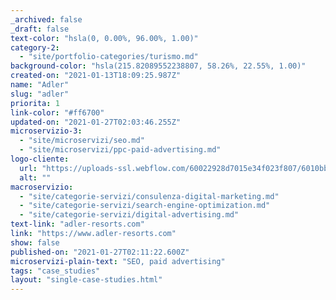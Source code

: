 ```yaml
---
_archived: false
_draft: false
text-color: "hsla(0, 0.00%, 96.00%, 1.00)"
category-2:
  - "site/portfolio-categories/turismo.md"
background-color: "hsla(215.82089552238807, 58.26%, 22.55%, 1.00)"
created-on: "2021-01-13T18:09:25.987Z"
name: "Adler"
slug: "adler"
priorita: 1
link-color: "#ff6700"
updated-on: "2021-01-27T02:03:46.255Z"
microservizio-3:
  - "site/microservizi/seo.md"
  - "site/microservizi/ppc-paid-advertising.md"
logo-cliente:
  url: "https://uploads-ssl.webflow.com/60022928d7015e34f023f807/6010bb9ffe4c08ca2d0b98ac_60022928d7015ede4f23fba7_client_0000s_0039_logo.png"
  alt: ""
macroservizio:
  - "site/categorie-servizi/consulenza-digital-marketing.md"
  - "site/categorie-servizi/search-engine-optimization.md"
  - "site/categorie-servizi/digital-advertising.md"
text-link: "adler-resorts.com"
link: "https://www.adler-resorts.com"
show: false
published-on: "2021-01-27T02:11:22.600Z"
microservizi-plain-text: "SEO, paid advertising"
tags: "case_studies"
layout: "single-case-studies.html"
---
```



